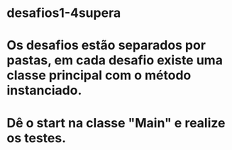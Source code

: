 # desafios1-4supera

# Os desafios estão separados por pastas, em cada desafio existe uma classe principal com o método instanciado.

# Dê o start na classe "Main" e realize os testes.
